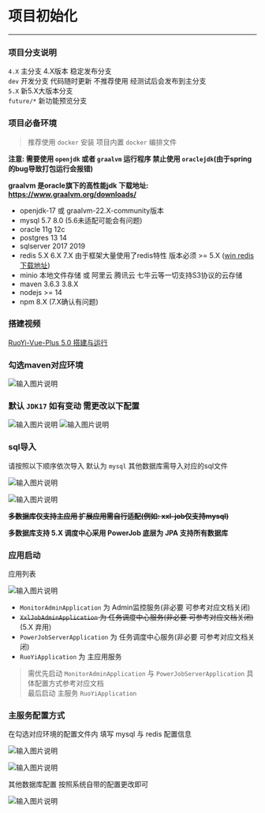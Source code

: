 # 项目初始化
- - -
### 项目分支说明
`4.X` 主分支 4.X版本 稳定发布分支<br>
`dev` 开发分支 代码随时更新 不推荐使用 经测试后会发布到主分支<br>
`5.X` 新5.X大版本分支<br>
`future/*` 新功能预览分支<br>

### 项目必备环境
> 推荐使用 `docker` 安装 项目内置 `docker` 编排文件

**注意: 需要使用 `openjdk` 或者 `graalvm` 运行程序 禁止使用 `oraclejdk`(由于spring的bug导致打包运行会报错)**

**graalvm 是oracle旗下的高性能jdk 下载地址: https://www.graalvm.org/downloads/**

* openjdk-17 或 graalvm-22.X-community版本
* mysql 5.7 8.0 (5.6未适配可能会有问题)
* oracle 11g 12c
* postgres 13 14
* sqlserver 2017 2019
* redis 5.X 6.X 7.X 由于框架大量使用了redis特性 版本必须 >= 5.X ([win redis 下载地址](https://github.com/zkteco-home/redis-windows))
* minio 本地文件存储 或 阿里云 腾讯云 七牛云等一切支持S3协议的云存储
* maven 3.6.3 3.8.X
* nodejs >= 14
* npm 8.X (7.X确认有问题)

### 搭建视频

[RuoYi-Vue-Plus 5.0 搭建与运行](https://www.bilibili.com/video/BV1Fg4y137JK/)

### 勾选maven对应环境
![输入图片说明](https://foruda.gitee.com/images/1678976284045210056/a2f28d33_1766278.png "屏幕截图")

### 默认 `JDK17` 如有变动 需更改以下配置

![输入图片说明](https://foruda.gitee.com/images/1678941027820943505/c688e01e_1766278.png "屏幕截图")
![输入图片说明](https://foruda.gitee.com/images/1678941120518807034/4d56fcc9_1766278.png "屏幕截图")

### sql导入

请按照以下顺序依次导入 默认为 `mysql` 其他数据库需导入对应的sql文件

![输入图片说明](https://foruda.gitee.com/images/1688634217677295748/f9919efd_1766278.png "屏幕截图")

![输入图片说明](https://foruda.gitee.com/images/1688634290787855369/c09c268f_1766278.png "屏幕截图")

**~~多数据库仅支持主应用 扩展应用需自行适配(例如: xxl-job仅支持mysql)~~**

**多数据库支持 5.X 调度中心采用 PowerJob 底层为 JPA 支持所有数据库**

### 应用启动
应用列表

![输入图片说明](https://foruda.gitee.com/images/1678976302776168895/7333341c_1766278.png "屏幕截图")
* `MonitorAdminApplication` 为 Admin监控服务(非必要 可参考对应文档关闭)
* ~~`XxlJobAdminApplication` 为 任务调度中心服务(非必要 可参考对应文档关闭)~~ (5.X 弃用)
* `PowerJobServerApplication` 为 任务调度中心服务(非必要 可参考对应文档关闭)
* `RuoYiApplication` 为 主应用服务
> 需优先启动 `MonitorAdminApplication` 与 `PowerJobServerApplication` 具体配置方式参考对应文档<br>
> 最后启动 主服务 `RuoYiApplication`

### 主服务配置方式

在勾选对应环境的配置文件内 填写 mysql 与 redis 配置信息

![输入图片说明](https://foruda.gitee.com/images/1678941357316005626/70559736_1766278.png "屏幕截图")

![输入图片说明](https://foruda.gitee.com/images/1678941405169571070/0d06a955_1766278.png "屏幕截图")

其他数据库配置 按照系统自带的配置更改即可

![输入图片说明](https://foruda.gitee.com/images/1678941444707120259/b274592a_1766278.png "屏幕截图")


